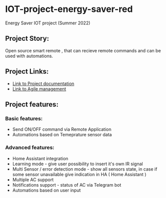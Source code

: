 # IOT-project-energy-saver-red
Energy Saver IOT project (Summer 2022)

## Project Story:
Open source smart remote , that can recieve remote commands and can be used with automations.
## Project Links:
  * [Link to Project documentation](https://beautiful-thorn-cdf.notion.site/IOT-Project-Documentation-26e425b2943d4ef78d1500706d3db0ea)
  * [Link to Agile management](https://beautiful-thorn-cdf.notion.site/IOT-Project-Agile-management-7e3c0a345f154c57bb63119a784a9c95)

## Project features:

### Basic features:
* Send ON/OFF command via Remote Application
* Automations based on Temeprature sensor data

### Advanced features:
* Home Assistant integration
* Learning mode - give user possibility to insert it's own IR signal
* Multi Sensor / error detection mode - show all sensors state, in case if some sensor unavailable give indication in HA ( Home Assistant )
* Multiple AC support
* Notifications support - status of AC via Telegram bot
* Automations based on user input
